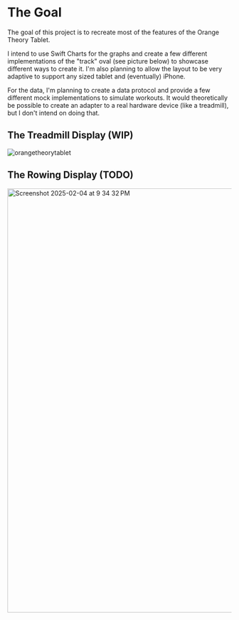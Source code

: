 # The Goal
The goal of this project is to recreate most of the features of the Orange Theory Tablet. 

I intend to use Swift Charts for the graphs and create a few different implementations of the "track" oval (see picture below) to showcase different ways to create it. I'm also planning to allow the layout to be very adaptive to support any sized tablet and (eventually) iPhone.

For the data, I'm planning to create a data protocol and provide a few different mock implementations to simulate workouts. It would theoretically be possible to create an adapter to a real hardware device (like a treadmill), but I don't intend on doing that.


## The Treadmill Display (WIP)

![orangetheorytablet](https://github.com/user-attachments/assets/86288a70-52c4-425d-a3c7-2047af8825d6)

## The Rowing Display (TODO)

<img width="951" alt="Screenshot 2025-02-04 at 9 34 32 PM" src="https://github.com/user-attachments/assets/57a40849-412c-43c3-8a48-e96101a88b49" />
